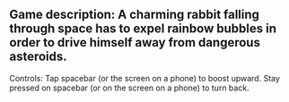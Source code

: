 Game description:
A charming rabbit falling through space has to expel rainbow bubbles in order to drive himself away from dangerous asteroids.
---
Controls:
Tap spacebar (or the screen on a phone) to boost upward. Stay pressed on spacebar (or on the screen on a phone) to turn back.